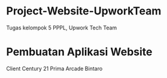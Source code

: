 # Project-Website-UpworkTeam
Tugas kelompok 5 PPPL, Upwork Tech Team

# Pembuatan Aplikasi Website
Client Century 21 Prima Arcade Bintaro
